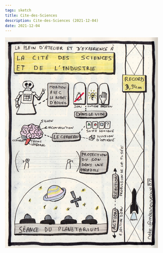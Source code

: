 ```yaml
---
tags: sketch
title: Cite-des-Sciences
description: Cite-des-Sciences (2021-12-04)
date: 2021-12-04
---
```


![](57_Cite-des-Sciences_2021-12-04.jpg) 
